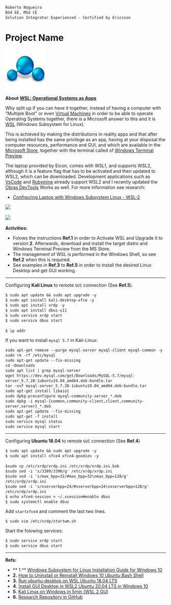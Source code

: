 ```
Roberto Nogueira  
BSd EE, MSd CE
Solution Integrator Experienced - Certified by Ericsson
```
# Project Name

![project image](images/project.png)

**About**
**[WSL: Operational Systems as Apps](https://enogrob.medium.com/wsl-linux-operating-systems-as-apps-b4a490690a9f)**

Why split up if you can have it together, instead of having a computer with "Multiple Boot" or even [Virtual Machines](https://en.wikipedia.org/wiki/Virtual_machine) in order to be able to operate Operating Systems together, there is a Microsoft answer to this and it is [WSL](https://en.wikipedia.org/wiki/Windows_Subsystem_for_Linux) (Windows Subsystem for Linux). 

This is achieved by making the distributions in reality apps and that after being installed has the same privilege as an app, having at your disposal the computer resources, performance and GUI, and which are available in the [Microsoft Store](https://en.wikipedia.org/wiki/Microsoft_Store), together with the terminal called of [Windows Terminal Preview](https://en.wikipedia.org/wiki/Windows_Terminal).

The laptop provided by Eicon, comes with WSL1, and supports WSL2, although it is a feature flag that has to be activated and then updated to WSL2, which can be downloaded. Development applications such as [VsCode](https://code.visualstudio.com/) and [Rubymine](https://www.jetbrains.com/ruby/) already support WSL2 and I recently updated the [Obras DevTools](https://github.com/enogrob/research-obras-devtools) Works as well. For more information see research:

* [Configuring Laptop with Windows Subsystem Linux - WSL-2](https://trello.com/c/5QSr6Os3/2336-configuring-laptop-with-windows-subsystem-linux-wsl-2)

![](https://trello-attachments.s3.amazonaws.com/5e73d80ec3e291163d4cc462/60642cb859826131a6f908fd/06ceabdf4ae691b11647491c57613bb0/File_000.jpeg)

![](https://trello-attachments.s3.amazonaws.com/5e73d80ec3e291163d4cc462/60642cb859826131a6f908fd/0eb72599d114dac88e40ff413f688225/screenshot_597.png)

**Activities:**

* Folows the instructions **Ref.1** in order to Activate WSL and Upgrade it to version **2**. Afterwards, download and install the target distro and Windows Terminal Preview from the MS Store.
* The management of WSL is performed in the Windows Shell, so see **Ref.2** when this is required.
* See examples in **Ref.3** to **Ref.5** in order to install the desired Linux Desktop and get GUI working.

---

Configuring  **Kali Linux** to remote `GUI`  connection (See **Ref.5**).

```
$ sudo apt update && sudo apt upgrade -y
$ sudo apt install kali-desktop-xfce -y
$ sudo apt install xrdp -y
$ sudo apt install dbus-x11
$ sudo service xrdp start
$ sudo service dbus start

$ ip addr
```

If you want to install `mysql 5.7` in Kali-Linux:

```
sudo apt-get remove --purge mysql-server mysql-client mysql-common -y
sudo rm -rf /etc/mysql
sudo apt-get update --fix-missing
cd ~Downloads
sudo apt list | grep mysql-server
wget https://dev.mysql.com/get/Downloads/MySQL-5.7/mysql-server_5.7.28-1ubuntu19.04_amd64.deb-bundle.tar
tar -xvf mysql-server_5.7.28-1ubuntu19.04_amd64.deb-bundle.tar
sudo apt-get install libaio1
sudo dpkg-preconfigure mysql-community-server_*.deb
sudo dpkg -i mysql-{common,community-client,client,community-server,server}_*.deb
sudo apt-get update --fix-missing
sudo apt-get -f install
sudo service mysql status
sudo service mysql start
```

---

Configuring  **Ubuntu 18.04** to remote `GUI`  connection (See **Ref.4**)

```
$ sudo apt update && sudo apt upgrade -y
$ sudo apt install xfce4 xfce4-goodies -y

$sudo cp /etc/xrdp/xrdp.ini /etc/xrdp/xrdp.ini.bak
$sudo sed -i 's/3389/3390/g' /etc/xrdp/xrdp.ini
$sudo sed -i 's/max_bpp=32/#max_bpp=32\nmax_bpp=128/g' /etc/xrdp/xrdp.ini
$sudo sed -i 's/xserverbpp=24/#xserverbpp=24\nxserverbpp=128/g' /etc/xrdp/xrdp.ini
$ echo xfce4-session > ~/.xsession#enable dbus
$ sudo systemctl enable dbus
```

Add `startxfce4` and comment the last two lines.

```
$ sudo vim /etc/xrdp/startwm.sh
```

Start the folowing services:

```
$ sudo service xrdp start
$ sudo service dbus start
```


---

**Refs:**

* ** 1.** [Windows Subsystem for Linux Installation Guide for Windows 10](https://docs.microsoft.com/en-us/windows/wsl/install-win10)
* **2.** [How to Uninstall or Reinstall Windows 10 Ubuntu Bash Shell](https://www.howtogeek.com/249966/how-to-install-and-use-the-linux-bash-shell-on-windows-10/)
* **3.** [Run ubuntu-desktop on WSL Ubuntu 18.04 LTS](https://askubuntu.com/questions/1162808/run-ubuntu-desktop-on-wsl-ubuntu-18-04-lts)
* **4.** [Install GUI Desktop in WSL2 Ubuntu 20.04 LTS in Windows 10](https://harshityadav95.medium.com/install-gui-desktop-in-wsl2-ubuntu-20-04-lts-in-windows-10-ae0d8d9e4459)
* **5.** [Kali Linux on Windows in 5min (WSL 2 GUI](https://www.youtube.com/watch?v=AfVH54edAHU)
* **6.** [Research Repository in GitHub](https://github.com/enogrob/research-configuring-laptop-with-windows-subsystem-linux-wsl-2)

